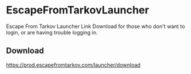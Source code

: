 # EscapeFromTarkovLauncher
Escape From Tarkov Launcher Link Download for those who don't want to login, or are having trouble logging in.


## Download

https://prod.escapefromtarkov.com/launcher/download
